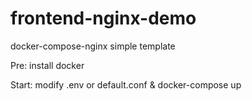 # frontend-nginx-demo
docker-compose-nginx simple template

Pre: install docker

Start: modify .env or default.conf  & docker-compose up 
